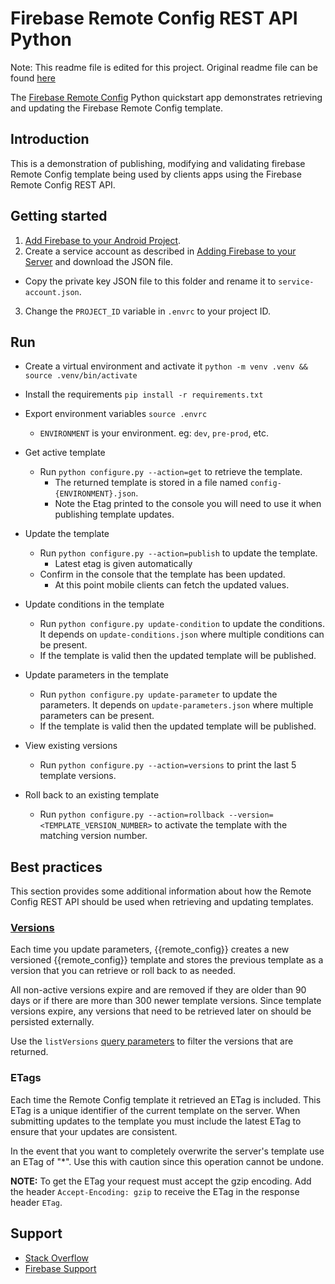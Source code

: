 Firebase Remote Config REST API Python
===============================================

Note: This readme file is edited for this project. Original readme file can be found [here](https://github.com/firebase/quickstart-python/tree/master/config)

The [Firebase Remote Config](https://firebase.google.com/docs/remote-config/) Python quickstart
app demonstrates retrieving and updating the Firebase Remote Config template.

Introduction
------------

This is a demonstration of publishing, modifying and validating firebase Remote Config template being used by clients apps using the Firebase Remote Config REST API.

Getting started
---------------

1. [Add Firebase to your Android Project](https://firebase.google.com/docs/android/setup).
2. Create a service account as described in [Adding Firebase to your Server](https://firebase.google.com/docs/admin/setup) and download the JSON file.
  - Copy the private key JSON file to this folder and rename it to `service-account.json`.
3. Change the `PROJECT_ID` variable in `.envrc` to your project ID.

Run
---

- Create a virtual environment and activate it `python -m venv .venv && source .venv/bin/activate`
- Install the requirements `pip install -r requirements.txt`
- Export environment variables `source .envrc`
  - `ENVIRONMENT` is your environment. eg: `dev`, `pre-prod`, etc.

- Get active template
  - Run `python configure.py --action=get` to retrieve the template.
    - The returned template is stored in a file named `config-{ENVIRONMENT}.json`.
    - Note the Etag printed to the console you will need to use it when publishing template updates.
- Update the template
  - Run `python configure.py --action=publish` to update the template.
    - Latest etag is given automatically
  - Confirm in the console that the template has been updated.
    - At this point mobile clients can fetch the updated values.
- Update conditions in the template
  - Run `python configure.py update-condition` to update the conditions. It depends on `update-conditions.json` where multiple conditions can be present.
  - If the template is valid then the updated template will be published.
- Update parameters in the template
  - Run `python configure.py update-parameter` to update the parameters. It depends on `update-parameters.json` where multiple parameters can be present.
  - If the template is valid then the updated template will be published.
- View existing versions
  - Run `python configure.py --action=versions` to print the
    last 5 template versions.
- Roll back to an existing template
  - Run `python configure.py --action=rollback --version=<TEMPLATE_VERSION_NUMBER>` to
    activate the template with the matching version number. 

Best practices
--------------

This section provides some additional information about how the Remote Config
REST API should be used when retrieving and updating templates.

### [Versions](https://firebase.google.com/docs/remote-config/templates) ###

Each time you update parameters, {{remote_config}} creates a
new versioned {{remote_config}} template and stores the previous template as
a version that you can retrieve or roll back to as needed.

All non-active versions expire and are removed if they are older than 90 days or if
there are more than 300 newer template versions. Since template versions expire, any
versions that need to be retrieved later on should be persisted externally.

Use the `listVersions` [query parameters](https://firebase.google.com/docs/reference/remote-config/rest/v1/projects.remoteConfig/listVersions#query-parameters)
to filter the versions that are returned.

### ETags ###

Each time the Remote Config template it retrieved an ETag is included. This ETag is a
unique identifier of the current template on the server. When submitting updates
to the template you must include the latest ETag to ensure that your updates are consistent.

In the event that you want to completely overwrite the server's template use
an ETag of "\*". Use this with caution since this operation cannot be undone.

**NOTE:** To get the ETag your request must accept the gzip encoding. Add the header
`Accept-Encoding: gzip` to receive the ETag in the response header `ETag`.

Support
-------

- [Stack Overflow](https://stackoverflow.com/questions/tagged/firebase-remote-config)
- [Firebase Support](https://firebase.google.com/support/)
